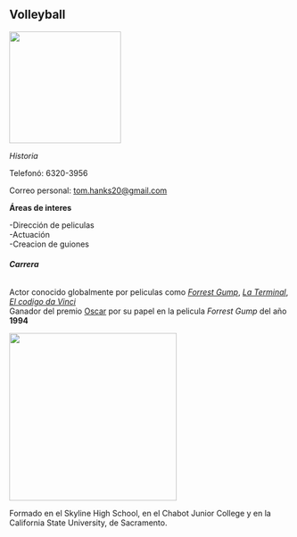 ## Volleyball 
<img src="volleyball.jpg" width="200">

*Historia*

Telefonó: 6320-3956

Correo personal: tom.hanks20@gmail.com

**Áreas de interes**

-Dirección de peliculas  
-Actuación  
-Creacion de guiones 

###### **Carrera**

Actor conocido globalmente por peliculas como [*Forrest Gump*](https://es.wikipedia.org/wiki/Forrest_Gump_(pel%C3%ADcula)), [*La Terminal*](https://es.wikipedia.org/wiki/La_terminal_(pel%C3%ADcula_de_2004)), [*El codigo da Vinci*](https://es.wikipedia.org/wiki/El_c%C3%B3digo_Da_Vinci)  
Ganador del premio [Oscar](https://es.wikipedia.org/wiki/Premios_%C3%93scar) por su papel en la pelicula *Forrest Gump* del año **1994**

<img src="https://www.indiewire.com/wp-content/uploads/2020/09/forrest-gump.png" width="300">

Formado en el Skyline High School, en el Chabot Junior College y en la California State University, de Sacramento.
